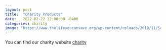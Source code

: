 ```yaml
---
layout: post
title:  "Charity Products"
date:   2022-02-22 12:00:00 -0400
categories: charity
image: "https://www.thelifeyoucansave.org/wp-content/uploads/2019/11/Screen-Shot-2015-07-13-at-1.53.34-PM.png"
---
```

You can find our charity website [charity]

[charity]: https://sites.google.com/student.tdsb.on.ca/donationpage/home
